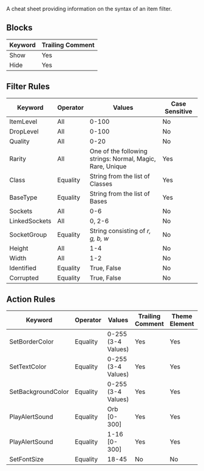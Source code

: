 A cheat sheet providing information on the syntax of an item filter.

## Blocks
Keyword | Trailing Comment
--- | ---
Show | Yes
Hide | Yes

## Filter Rules
Keyword | Operator | Values | Case Sensitive
--- | --- | --- | ---
ItemLevel | All | 0-100 | No
DropLevel | All | 0-100 | No
Quality | All | 0-20 | No
Rarity | All | One of the following strings: Normal, Magic, Rare, Unique | Yes
Class | Equality | String from the list of Classes | Yes
BaseType | Equality | String from the list of Bases | Yes
Sockets | All | 0-6 | No
LinkedSockets | All | 0, 2-6 | No
SocketGroup | Equality | String consisting of *r, g, b, w* | No
Height | All | 1-4 | No
Width | All | 1-2 | No
Identified | Equality | True, False | No
Corrupted | Equality | True, False | No

## Action Rules
Keyword | Operator | Values | Trailing Comment | Theme Element | Case Sensitive
--- | --- | --- | --- | --- | --- |
SetBorderColor | Equality | 0-255 (3-4 Values) | Yes | Yes | N/A
SetTextColor | Equality | 0-255 (3-4 Values) | Yes | Yes | N/A
SetBackgroundColor | Equality | 0-255 (3-4 Values) | Yes | Yes | N/A
PlayAlertSound | Equality | Orb [0-300] | Yes | Yes | No
PlayAlertSound | Equality | 1-16 [0-300] | Yes | Yes | N/A
SetFontSize | Equality | 18-45 | No | No | N/A
